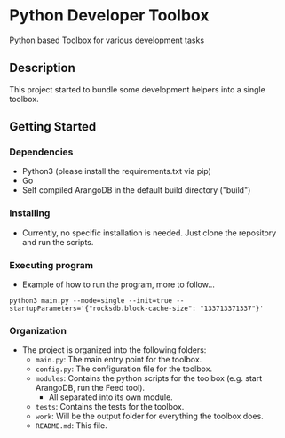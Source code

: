 # Python Developer Toolbox

Python based Toolbox for various development tasks

## Description

This project started to bundle some development helpers into a single toolbox.

## Getting Started

### Dependencies

* Python3 (please install the requirements.txt via pip)
* Go
* Self compiled ArangoDB in the default build directory ("build")

### Installing

* Currently, no specific installation is needed. Just clone the repository and run the scripts.

### Executing program

* Example of how to run the program, more to follow...

```
python3 main.py --mode=single --init=true --startupParameters='{"rocksdb.block-cache-size": "133713371337"}'
```

### Organization

* The project is organized into the following folders:
    * `main.py`: The main entry point for the toolbox.
    * `config.py`: The configuration file for the toolbox.
    * `modules`: Contains the python scripts for the toolbox (e.g. start ArangoDB, run the Feed tool).
      * All separated into its own module.
    * `tests`: Contains the tests for the toolbox.
    * `work`: Will be the output folder for everything the toolbox does.
    * `README.md`: This file.
